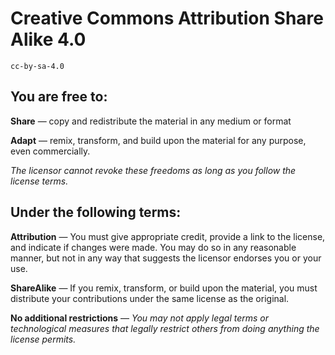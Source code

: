 # Creative Commons Attribution Share Alike 4.0

```
cc-by-sa-4.0
```

## You are free to:
**Share** — copy and redistribute the material in any medium or format

**Adapt** — remix, transform, and build upon the material
for any purpose, even commercially.

*The licensor cannot revoke these freedoms as long as you follow the license terms.*

## Under the following terms:
**Attribution** — You must give appropriate credit, provide a link to the license, and indicate if changes were made. You may do so in any reasonable manner, but not in any way that suggests the licensor endorses you or your use.

**ShareAlike** — If you remix, transform, or build upon the material, you must distribute your contributions under the same license as the original.

**No additional restrictions** — *You may not apply legal terms or technological measures that legally restrict others from doing anything the license permits.*

